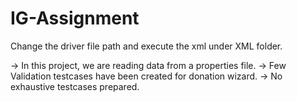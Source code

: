 # IG-Assignment

Change the driver file path and execute the xml under XML folder.

-> In this project, we are reading data from a properties file.
-> Few Validation testcases have been created for donation wizard.
-> No exhaustive testcases prepared.
